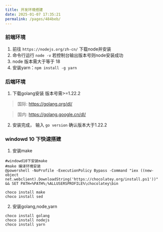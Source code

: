 ```yaml
---
title: 开发环境搭建
date: 2025-01-07 17:35:21
permalink: /pages/484beb/
---
```

### 前端环境

1. 前往 `https://nodejs.org/zh-cn/` 下载node并安装
2. 命令行运行 `node -v` 若控制台输出版本号则node安装成功
3. node 版本需大于等于 18
4. 安装yarn：`npm install -g yarn`

### 后端环境

1. 下载golang安装 版本号需>=1.22.2

> 国际: https://golang.org/dl/

> 国内: https://golang.google.cn/dl/
2. 安装完成， 输入 `go version` 确认版本大于1.22.2

### windowd 10 下快速搭建

1. 安装make
```
#windowd10下安装make
#make 编译环境安装
@powershell -NoProfile -ExecutionPolicy Bypass -Command "iex ((new-object net.webclient).DownloadString('https://chocolatey.org/install.ps1'))" && SET PATH=%PATH%;%ALLUSERSPROFILE%\chocolatey\bin

choco install make
choco install sed
```

2. 安装golang,node,yarn
```
choco install golang
choco install nodejs
choco install yarn
```
